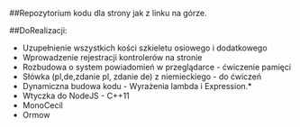 ##Repozytorium kodu dla strony jak z linku na górze.

##DoRealizacji:

* Uzupełnienie wszystkich kości szkieletu osiowego i dodatkowego
* Wprowadzenie rejestracji kontrolerów na stronie
* Rozbudowa o system powiadomień w przeglądarce - ćwiczenie pamięci
* Słówka (pl,de,zdanie pl, zdanie de) z niemieckiego - do ćwiczeń
* Dynamiczna budowa kodu - Wyrażenia lambda i Expression.*
* Wtyczka do NodeJS - C++11
* MonoCecil
* Ormow

